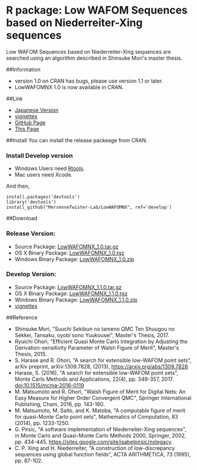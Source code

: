 R package: Low WAFOM Sequences based on Niederreiter-Xing sequences
===================================================================

Low WAFOM Sequences based on Niederreiter-Xing sequences
are searched using an algorithm described in Shinsuke Mori's
master thesis.

##Information
- version 1.0 on CRAN has bugs, please use version 1.1 or later.
- LowWAFOMNX 1.0 is now available in CRAN.

##Link
- [Japanese Version](index-ja.html)
- [vignettes](lowWAFOMNX.html)
- [GitHub Page](https://github.com/MersenneTwister-Lab/LowWAFOMNX/)
- [This Page](https://mersennetwister-lab.github.io/LowWAFOMNX/)

##Install
You can install the release packeage from CRAN.

### Install Develop version

- Windows Users need [Rtools](https://cran.r-project.org/bin/windows/Rtools/).
- Mac users need Xcode.

And then,

```
install.packages('devtools')
library('devtools')
install_github("MersenneTwister-Lab/LowWAFOMNX", ref='develop')
```

##Download

### Release Version:
- Source Package: [LowWAFOMNX_1.0.tar.gz](LowWAFOMNX_1.0.tar.gz)
- OS X Binary Package: [LowWAFOMNX_1.0.tgz](LowWAFOMNX_1.0.tgz)
- Windows Binary Package: [LowWAFOMNX_1.0.zip](LowWAFOMNX_1.0.zip)

### Develop Version:
- Source Package: [LowWAFOMNX_1.1.0.tar.gz](LowWAFOMNX_1.1.0.tar.gz)
- OS X Binary Package: [LowWAFOMNX_1.1.0.tgz](LowWAFOMNX_1.1.0.tgz)
- Windows Binary Package: [LowWAFOMNX_1.1.0.zip](LowWAFOMNX_1.1.0.zip)
- [vignettes](v1_0_1/lowWAFOMNX.html)

##Reference
* Shinsuke Mori,
  "Suuchi Sekibun no tameno QMC Ten Shuugou no Sekkei, Tansaku,
  oyobi sono Yuukousei",
  Master's Thesis, 2017.
* Ryuichi Ohori,
  "Efficient Quasi Monte Carlo Integration by Adjusting the
  Derivation-sensitivity Parameter of Walsh Figure of Merit",
  Master's Thesis, 2015.
* S. Harase and R. Ohori,
  "A search for extensible low-WAFOM point sets",
  arXiv preprint, arXiv:1309.7828, (2013),
  https://arxiv.org/abs/1309.7828.
* Harase, S. (2016).
  "A search for extensible low-WAFOM point sets",
  Monte Carlo Methods and Applications, 22(4), pp. 349-357, 2017.
  [doi:10.1515/mcma-2016-0119](doi:10.1515/mcma-2016-0119)
* M. Matsumoto and R. Ohori,
  "Walsh Figure of Merit for Digital Nets: An Easy Measure
  for Higher Order Convergent QMC",
  Springer International Publishing, Cham, 2016, pp. 143-160.
* M. Matsumoto, M. Saito, and K. Matoba,
  "A computable figure of merit for quasi-Monte Carlo point sets",
  Mathematics of Computation, 83 (2014), pp. 1233-1250.
* G. Pirsic,
  "A software implementation of Niederreiter-Xing sequences",
  in Monte Carlo and Quasi-Monte Carlo Methods 2000,
  Springer, 2002, pp. 434-445.
  https://sites.google.com/site/isabelpirsic/nxlegacy.
* C. P. Xing and H. Niederreiter,
  "A construction of low-discrepancy sequences using global
  function fields",
  ACTA ARITHMETICA, 73 (1995), pp. 87-102.
